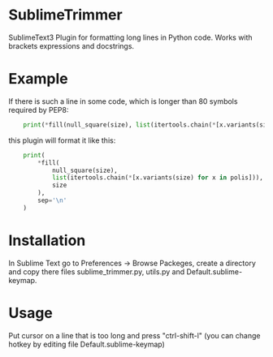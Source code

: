 # SublimeTrimmer
 SublimeText3 Plugin for formatting long lines in Python code. Works with brackets expressions and docstrings.
 
# Example
If there is such a line in some code, which is longer than 80 symbols required by PEP8:
```python
    print(*fill(null_square(size), list(itertools.chain(*[x.variants(size) for x in polis])), size), sep='\n')
```
this plugin will format it like this:
```python
    print(
        *fill(
            null_square(size),
            list(itertools.chain(*[x.variants(size) for x in polis])),
            size
        ),
        sep='\n'
    )
```

# Installation
 In Sublime Text go to Preferences -> Browse Packeges, create a directory and copy there files sublime_trimmer.py, utils.py and Default.sublime-keymap.

# Usage
 Put cursor on a line that is too long and press "ctrl-shift-l" (you can change hotkey by editing file Default.sublime-keymap)
 
